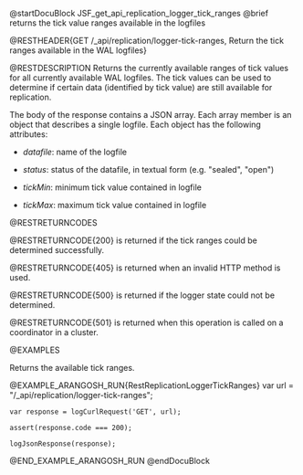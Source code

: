 
@startDocuBlock JSF_get_api_replication_logger_tick_ranges
@brief returns the tick value ranges available in the logfiles

@RESTHEADER{GET /_api/replication/logger-tick-ranges, Return the tick ranges available in the WAL logfiles}

@RESTDESCRIPTION
Returns the currently available ranges of tick values for all currently
available WAL logfiles. The tick values can be used to determine if certain
data (identified by tick value) are still available for replication.

The body of the response contains a JSON array. Each array member is an
object
that describes a single logfile. Each object has the following attributes:

* *datafile*: name of the logfile

* *status*: status of the datafile, in textual form (e.g. "sealed", "open")

* *tickMin*: minimum tick value contained in logfile

* *tickMax*: maximum tick value contained in logfile

@RESTRETURNCODES

@RESTRETURNCODE{200}
is returned if the tick ranges could be determined successfully.

@RESTRETURNCODE{405}
is returned when an invalid HTTP method is used.

@RESTRETURNCODE{500}
is returned if the logger state could not be determined.

@RESTRETURNCODE{501}
is returned when this operation is called on a coordinator in a cluster.

@EXAMPLES

Returns the available tick ranges.

@EXAMPLE_ARANGOSH_RUN{RestReplicationLoggerTickRanges}
    var url = "/_api/replication/logger-tick-ranges";

    var response = logCurlRequest('GET', url);

    assert(response.code === 200);

    logJsonResponse(response);
@END_EXAMPLE_ARANGOSH_RUN
@endDocuBlock

